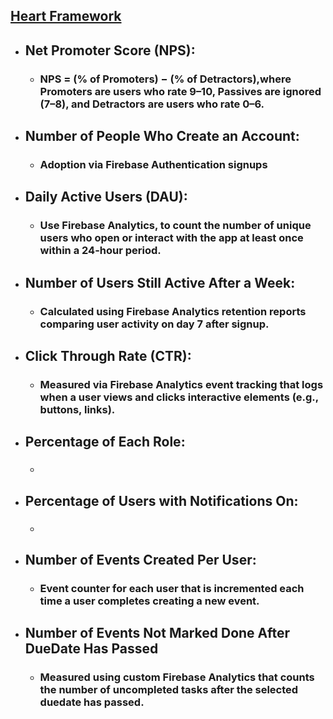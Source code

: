 ## [Heart Framework](https://docs.google.com/presentation/d/1JaEPYMOxfqNZp2mA-OgmcG-ZPt9p1RmYeAu-wL6a75c/edit?usp=sharing)

- ## Net Promoter Score (NPS):
  - ### NPS = (% of Promoters) − (% of Detractors),where Promoters are users who rate 9–10, Passives are ignored (7–8), and Detractors are users who rate 0–6.

- ## Number of People Who Create an Account:
  - ### Adoption via Firebase Authentication signups

- ## Daily Active Users (DAU):
  - ### Use Firebase Analytics, to count the number of unique users who open or interact with the app at least once within a 24-hour period.

- ## Number of Users Still Active After a Week:
  - ### Calculated using Firebase Analytics retention reports comparing user activity on day 7 after signup.

- ## Click Through Rate (CTR):
  - ### Measured via Firebase Analytics event tracking that logs when a user views and clicks interactive elements (e.g., buttons, links).

- ## Percentage of Each Role:
  - ### <how we will collect this metric>

- ## Percentage of Users with Notifications On:
  - ### <how we will collect this metric>

- ## Number of Events Created Per User:
  - ### Event counter for each user that is incremented each time a user completes creating a new event.
 
- ## Number of Events Not Marked Done After DueDate Has Passed
  - ### Measured using custom Firebase Analytics that counts the number of uncompleted tasks after the selected duedate has passed. 

